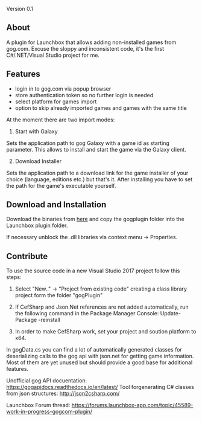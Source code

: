 Version 0.1

## About

A plugin for Launchbox that allows adding non-installed games from gog.com.
Excuse the sloppy and inconsistent code, it's the first C#/.NET/Visual Studio project for me.

## Features

- login in to gog.com via popup browser
- store authentication token so no further login is needed
- select platform for games import
- option to skip already imported games and games with the same title


At the moment there are two import modes:

1. Start with Galaxy

Sets the application path to gog Galaxy with a game id as starting parameter. This allows to install and start the game via the Galaxy client.

2. Download Installer

Sets the application path to a download link for the game installer of your choice (language, editions etc.) but that's it.
After installing you have to set the path for the game's executable yourself.


## Download and Installation

Download the binaries from [here](https://forums.launchbox-app.com/files/file/1283-gogcom-plugin/) and copy the gogplugin folder into the Launchbox plugin folder.

If necessary unblock the .dll libraries via context menu -> Properties.

## Contribute

To use the source code in a new Visual Studio 2017 project follow this steps:

1) Select "New.." -> "Project from existing code" creating a class library project form the folder "gogPlugin"

2) If CefSharp and Json.Net references are not added automatically, run the following command in the Package Manager Console: Update-Package -reinstall

3) In order to make CefSharp work, set your project and soution platform to x64.


In gogData.cs you can find a lot of automatically generated classes for deserializing calls to the gog api with json.net for getting game information. Most of them are yet unused but should provide a good base for additional features.

Unofficial gog API docuentation: https://gogapidocs.readthedocs.io/en/latest/
Tool forgenerating C# classes from json structures: http://json2csharp.com/


Launchbox Forum thread: https://forums.launchbox-app.com/topic/45589-work-in-progress-gogcom-plugin/
